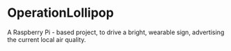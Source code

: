 # OperationLollipop
A Raspberry Pi - based project, to drive a bright, wearable sign, advertising the current local air quality.
